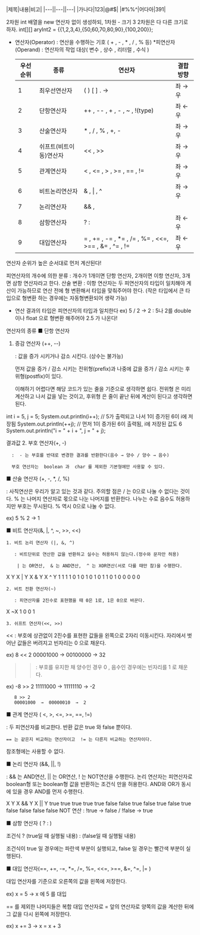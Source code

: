 
|제목|내용|비고|
|---||---||---|
|가나다|123|@#$|
|#%%^|어다아|391|


2차원 int 배열을 new 연산자 없이 생성하되, 
1차원 - 크기 3
2차원은 다 다른 크기로 하자.
int[][] aryInt2 = {{1,2,3,4},{50,60,70,80,90},{100,200}}; 


 * 연산자(Operator)  : 연산을 수행하는 기호 ( + ,  - ,  * ,  / ,  % 등)
 *피연산자(Operand)  : 연산자의 작업 대상( 변수 ,  상수 ,  리터럴 ,  수식 )
 

     |우선순위	|종류|	연산자|	결합방향|
     |---|---|---|---|
     |1|	최우선연산자|	 ( )   [ ]    .   ->|	좌 → 우||
     |2|	단항연산자|	 ++ ,  -- ,  + ,  - ,  ~ ,  !(type) |	좌 ← 우|
     |3|	산술연산자|	 * ,  / , % , +, - |	좌 → 우|
     |4|	쉬프트(비트이동)연산자|	 << ,  >> 	|좌 → 우|
     |5|	관계연산자|	 < ,  <= ,  > ,  >= ,  == ,  != 	|좌 → 우|
     |6|	비트논리연산자|	 & , \| ,  ^ |	좌 → 우|
     |7|	논리연산자|	 && ,  || 	|좌 → 우|
     |8|	삼항연산자|	 ? :  	|좌 ← 우|
     |9|	대입연산자| = ,  += ,  -= ,  *= ,  /= ,  %= ,  <<=,  >== ,  &= ,  ^= ,  != |좌 ← 우|

연산자 순위가 높은 순서대로 먼저 계산된다!

 

피연산자의 개수에 의한 분류
: 개수가 1개이면 단항 연산자, 2개이면 이항 연산자, 3개면 삼항 연산자라고 한다.
산술 변환
: 이항 연산자는 두 피연산자의 타입이 일치해야 계산이 가능하므로 연산 전에 형 변환해서 타입을 맞춰주어야 한다.
(작은 타입에서 큰 타입으로 형변환 하는 경우에는 자동형변환되어 생략 가능)

+ 연산 결과의 타입은 피연산자의 타입과 일치한다
ex)  5 / 2  →  2    : 5나 2를  double 이나  float 으로 형변환 해주어야  2.5 가 나온다!
 

 

 

연산자의 종류
  ■ 단항 연산자 

  1. 증감 연산자 (++, --)  

      : 값을  증가 시키거나  감소 시킨다. (상수는 불가능)

       먼저 값을  증가 / 감소 시키는 전위형(prefix)과 나중에 값을  증가 / 감소 시키는 후위형(postfix)이 있다.

       이해하기 어렵다면 해당 코드가 있는 줄을 기준으로 생각하면 쉽다.  전위형 은 미리 계산하고 나서 값을 넣는 것이고,  후위형 은 줄이 끝난 뒤에 계산이 된다고 생각하면 된다.

 

int i = 5, j = 5;
System.out.println(i++);	// 5가 출력되고 나서 1이 증가된 6이 i에 저장됨
System.out.println(++j);	// 먼저 1이 증가된 6이 출력됨, i에 저장된 값도 6
System.out.println("i = " + i + ", j = " + j);
 


결과값
  2. 부호 연산자(+, -)

      :  - 는 부호를 반대로 변경한 결과를 반환한다(음수 → 양수 / 양수 → 음수)

      부호 연산자는  boolean 과  char 를 제외한 기본형에만 사용할 수 있다.

 

 

  ■ 산술 연산자 (+, -, *, /, %)

  : 사칙연산은 우리가 알고 있는 것과 같다. 주의할 점은  / 는 0으로 나눌 수 없다는 것이다.  % 는 나머지 연산자로 몫으로 나눈 나머지를 반환한다. 나누는 수로 음수도 허용하지만 부호는 무시된다.  % 역시 0으로 나눌 수 없다. 

  ex)  5 % 2  →  1 

 

 

  ■ 비트 연산자(&, |, ^, ~, >>, <<)

    1. 비트 논리 연산자 (|, &, ^)  

       : 비트단위로 연산한 값을 반환하고 실수는 허용하지 않는다.(정수와 문자만 허용)

        | 는 OR연산,  & 는 AND연산,  ^ 는 XOR연산(서로 다를 때만 참)을 수행한다.

X	Y	X | Y	X & Y	X ^ Y
1	1	1	1	0
1	0	1	0	1
0	1	1	0	1
0	0	0	0	0
 

    2. 비트 전환 연산자(~)

       : 피연산자를 2진수로 표현했을 때 0은 1로, 1은 0으로 바꾼다. 

X	~X
1	0
0	1
 

    3. 쉬프트 연산자(<<, >>)

 <<  : 부호에 상관없이 2진수를 표현한 값들을 왼쪽으로 2자리 이동시킨다.
       자리에서 벗어난 값들은 버려지고 빈자리는  0 으로 채운다.

 ex)   8 << 2
       00001000  →  00100000  →  32 

 >>  : 부호를 유지한 채 양수인 경우  0 , 음수인 경우에는 빈자리를  1 로 채운다.

 ex)  -8 >> 2
       11111000  →  11111110  →  -2

       8 >> 2
       00001000  →  00000010  →  2 
 

 

  ■ 관계 연산자 ( <, >, <=, >=, ==, !=)

  : 두 피연산자를 비교한다. 반환 값은  true 와  false 뿐이다.

    == 는 같은지 비교하는 연산자이고  != 는 다른지 비교하는 연산자이다.

   참조형에는 사용할 수 없다.

 

 

  ■ 논리 연산자 (&&, ||, !)

  :  && 는 AND연산,  || 는 OR연산,  ! 는 NOT연산을 수행한다. 논리 연산자는 피연산자로  boolean형  또는  boolean형 값을 반환하는 조건식 만을 허용한다. AND와 OR가 동시에 있을 경우 AND를 먼저 수행한다.

X	Y	X && Y	X || Y
true	true	true	true
true	false	false	true
false	true	false	true
false	false	false	false
NOT 연산 :  !true  →  false  /  !false  →  true 

 

 

  ■ 삼항 연산자 ( ? : )

  조건식  ?  (true일 때 실행될 내용)  :  (false일 때 실행될 내용)

  조건식이  true 일 경우에는 파란색 부분이 실행되고,  false 일 경우는 빨간색 부분이 실행된다.

 

 

  ■ 대입 연산자(==, +=, -=, *=, /=, %=, <<=, >==, &=, ^=, |= )

  대입 연산자를 기준으로 오른쪽의 값을 왼쪽에 저장한다.

  ex)   x = 5  →  x 에  5 를 대입

 

   == 를 제외한 나머지들은 복합 대입 연산자로  = 앞의 연산자로 양쪽의 값을 계산한 뒤에 그 값을 다시 왼쪽에 저장한다.

  ex)  x += 3  →  x  = x + 3

